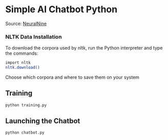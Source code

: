 # Simple AI Chatbot Python

Source: [NeuralNine](https://www.youtube.com/watch?v=1lwddP0KUEg)

### NLTK Data Installation
To download the corpora used by nltk, run the Python interpreter and type the commands:
```bash
import nltk
nltk.download()
```
Choose which corpora and where to save them on your system


## Training

```python
python training.py
```

## Launching the Chatbot

```python
python chatbot.py
```
